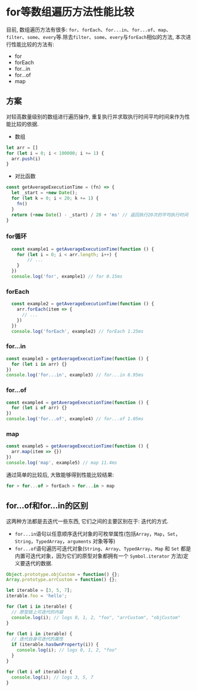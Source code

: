 # for等数组遍历方法性能比较

目前, 数组遍历方法有很多: ```for```、```forEach```、```for...in```、```for...of```、```map```、```filter```、```some```、```every```等.除去```filter```、```some```、```every```与```forEach```相似的方法, 本次进行性能比较的方法有:

- for
- forEach
- for...in
- for...of
- map

## 方案

对较高数量级别的数组进行遍历操作, 重复执行并求取执行时间平均时间来作为性能比较的依据.

- 数组

```js
let arr = []
for (let i = 0; i < 100000; i += 1) {
  arr.push(i)
}
```

- 对比函数

```js
const getAverageExecutionTime = (fn) => {
  let _start = +new Date();
  for (let k = 0; i < 20; k += 1) {
    fn()
  }
  return (+new Date() - _start) / 20 + 'ms' // 返回执行20次的平均执行时间
}
```

### for循环

```js
  const example1 = getAverageExecutionTime(function () {
    for (let i = 0; i < arr.length; i++) {
        // ...
    }
  })
  console.log('for', example1) // for 0.15ms
```

### forEach

```js
  const example2 = getAverageExecutionTime(function () {
    arr.forEach(item => {
      // ...
    })
  })
  console.log('forEach', example2) // forEach 1.25ms
```

### for...in

```js
const example3 = getAverageExecutionTime(function () {
  for (let i in arr) {}
})
console.log('for...in', example3) // for...in 8.95ms
```

### for...of

```js
const example4 = getAverageExecutionTime(function () {
  for (let i of arr) {}
})
console.log('for...of', example4) // for...of 1.05ms
```

### map

```js
const example5 = getAverageExecutionTime(function () {
  arr.map(item => {})
})
console.log('map', example5) // map 11.4ms
```

通过简单的比较后, 大致能够得到性能比较结果:

```js
for > for...of > forEach > for...in > map
```

## for...of和for...in的区别

这两种方法都是去迭代一些东西, 它们之间的主要区别在于: 迭代的方式.

- ```for...in```语句以任意顺序迭代对象的可枚举属性(包括```Array```，```Map```，```Set```，```String```，```TypedArray```，```arguments``` 对象等等)
- ```for...of```语句遍历可迭代对象(```String```、```Array```、```TypedArray```、```Map``` 和 ```Set``` 都是内置可迭代对象，因为它们的原型对象都拥有一个 ```Symbol.iterator``` 方法)定义要迭代的数据.

```js
Object.prototype.objCustom = function() {}; 
Array.prototype.arrCustom = function() {};

let iterable = [3, 5, 7];
iterable.foo = 'hello';

for (let i in iterable) {
  // 原型链上可迭代的内容
  console.log(i); // logs 0, 1, 2, "foo", "arrCustom", "objCustom"
}

for (let i in iterable) {
  // 迭代自身可迭代的属性
  if (iterable.hasOwnProperty(i)) {
    console.log(i); // logs 0, 1, 2, "foo"
  }
}

for (let i of iterable) {
  console.log(i); // logs 3, 5, 7
}
```